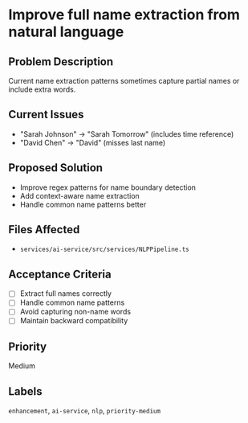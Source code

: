 # Improve full name extraction from natural language

## Problem Description
Current name extraction patterns sometimes capture partial names or include extra words.

## Current Issues
- "Sarah Johnson" → "Sarah Tomorrow" (includes time reference)
- "David Chen" → "David" (misses last name)

## Proposed Solution
- Improve regex patterns for name boundary detection
- Add context-aware name extraction
- Handle common name patterns better

## Files Affected
- `services/ai-service/src/services/NLPPipeline.ts`

## Acceptance Criteria
- [ ] Extract full names correctly
- [ ] Handle common name patterns
- [ ] Avoid capturing non-name words
- [ ] Maintain backward compatibility

## Priority
Medium

## Labels
`enhancement`, `ai-service`, `nlp`, `priority-medium`
